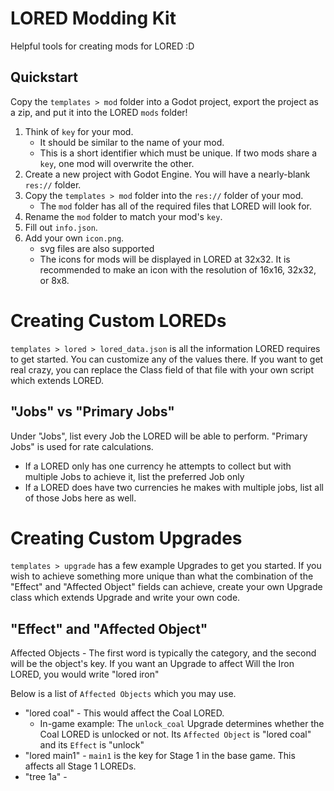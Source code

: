 # LORED Modding Kit
Helpful tools for creating mods for LORED :D

## Quickstart
Copy the `templates > mod` folder into a Godot project, export the project as a zip, and put it into the LORED `mods` folder!
1. Think of `key` for your mod.
	- It should be similar to the name of your mod.
	- This is a short identifier which must be unique. If two mods share a `key`, one mod will overwrite the other.
2. Create a new project with Godot Engine. You will have a nearly-blank `res://` folder.
3. Copy the `templates > mod` folder into the `res://` folder of your mod.
	- The `mod` folder has all of the required files that LORED will look for.
4. Rename the `mod` folder to match your mod's `key`.
5. Fill out `info.json`.
6. Add your own `icon.png`.
	- svg files are also supported
	- The icons for mods will be displayed in LORED at 32x32. It is recommended to make an icon with the resolution of 16x16, 32x32, or 8x8.

# Creating Custom LOREDs
`templates > lored > lored_data.json` is all the information LORED requires to get started. You can customize any of the values there.
If you want to get real crazy, you can replace the Class field of that file with your own script which extends LORED.

## "Jobs" vs "Primary Jobs"
Under "Jobs", list every Job the LORED will be able to perform.
"Primary Jobs" is used for rate calculations.
- If a LORED only has one currency he attempts to collect but with multiple Jobs to achieve it, list the preferred Job only
- If a LORED does have two currencies he makes with multiple jobs, list all of those Jobs here as well.

# Creating Custom Upgrades
`templates > upgrade` has a few example Upgrades to get you started.
If you wish to achieve something more unique than what the combination of the "Effect" and "Affected Object" fields can achieve, create your own Upgrade class which extends Upgrade and write your own code.

## "Effect" and "Affected Object"
Affected Objects
	- The first word is typically the category, and the second will be the object's key. If you want an Upgrade to affect Will the Iron LORED, you would write "lored iron"

Below is a list of `Affected Objects` which you may use.
- "lored coal" - This would affect the Coal LORED.
	- In-game example: The `unlock_coal` Upgrade determines whether the Coal LORED is unlocked or not. Its `Affected Object` is "lored coal" and its `Effect` is "unlock"
- "lored main1" - `main1` is the key for Stage 1 in the base game. This affects all Stage 1 LOREDs.
- "tree 1a" - 
